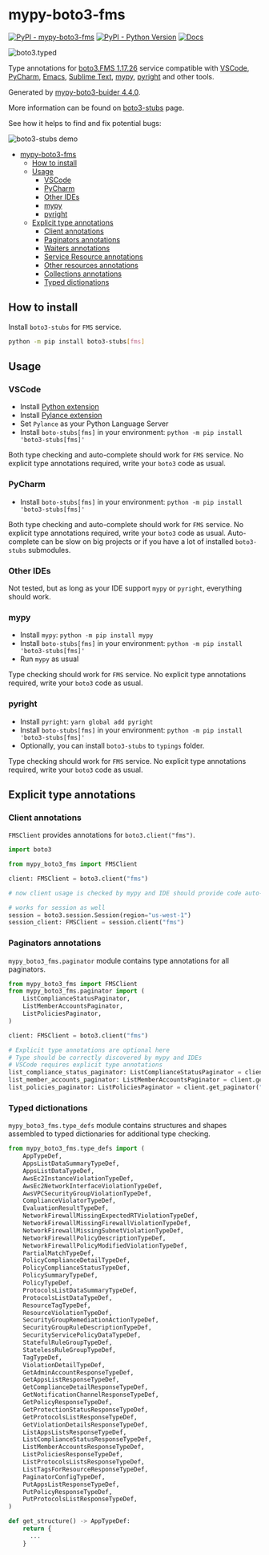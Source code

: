 # mypy-boto3-fms

[![PyPI - mypy-boto3-fms](https://img.shields.io/pypi/v/mypy-boto3-fms.svg?color=blue)](https://pypi.org/project/mypy-boto3-fms)
[![PyPI - Python Version](https://img.shields.io/pypi/pyversions/mypy-boto3-fms.svg?color=blue)](https://pypi.org/project/mypy-boto3-fms)
[![Docs](https://img.shields.io/readthedocs/mypy-boto3-builder.svg?color=blue)](https://mypy-boto3-builder.readthedocs.io/)

![boto3.typed](https://github.com/vemel/mypy_boto3_builder/raw/master/logo.png)

Type annotations for
[boto3.FMS 1.17.26](https://boto3.amazonaws.com/v1/documentation/api/1.17.26/reference/services/fms.html#FMS) service
compatible with
[VSCode](https://code.visualstudio.com/),
[PyCharm](https://www.jetbrains.com/pycharm/),
[Emacs](https://www.gnu.org/software/emacs/),
[Sublime Text](https://www.sublimetext.com/),
[mypy](https://github.com/python/mypy),
[pyright](https://github.com/microsoft/pyright)
and other tools.

Generated by [mypy-boto3-buider 4.4.0](https://github.com/vemel/mypy_boto3_builder).

More information can be found on [boto3-stubs](https://pypi.org/project/boto3-stubs/) page.

See how it helps to find and fix potential bugs:

![boto3-stubs demo](https://github.com/vemel/mypy_boto3_builder/raw/master/demo.gif)

- [mypy-boto3-fms](#mypy-boto3-fms)
  - [How to install](#how-to-install)
  - [Usage](#usage)
    - [VSCode](#vscode)
    - [PyCharm](#pycharm)
    - [Other IDEs](#other-ides)
    - [mypy](#mypy)
    - [pyright](#pyright)
  - [Explicit type annotations](#explicit-type-annotations)
    - [Client annotations](#client-annotations)
    - [Paginators annotations](#paginators-annotations)
    - [Waiters annotations](#waiters-annotations)
    - [Service Resource annotations](#service-resource-annotations)
    - [Other resources annotations](#other-resources-annotations)
    - [Collections annotations](#collections-annotations)
    - [Typed dictionations](#typed-dictionations)

## How to install

Install `boto3-stubs` for `FMS` service.

```bash
python -m pip install boto3-stubs[fms]
```

## Usage

### VSCode

- Install [Python extension](https://marketplace.visualstudio.com/items?itemName=ms-python.python)
- Install [Pylance extension](https://marketplace.visualstudio.com/items?itemName=ms-python.vscode-pylance)
- Set `Pylance` as your Python Language Server
- Install `boto-stubs[fms]` in your environment: `python -m pip install 'boto3-stubs[fms]'`

Both type checking and auto-complete should work for `FMS` service.
No explicit type annotations required, write your `boto3` code as usual.

### PyCharm

- Install `boto-stubs[fms]` in your environment: `python -m pip install 'boto3-stubs[fms]'`

Both type checking and auto-complete should work for `FMS` service.
No explicit type annotations required, write your `boto3` code as usual.
Auto-complete can be slow on big projects or if you have a lot of installed `boto3-stubs` submodules.

### Other IDEs

Not tested, but as long as your IDE support `mypy` or `pyright`, everything should work.

### mypy

- Install `mypy`: `python -m pip install mypy`
- Install `boto-stubs[fms]` in your environment: `python -m pip install 'boto3-stubs[fms]'`
- Run `mypy` as usual

Type checking should work for `FMS` service.
No explicit type annotations required, write your `boto3` code as usual.

### pyright

- Install `pyright`: `yarn global add pyright`
- Install `boto-stubs[fms]` in your environment: `python -m pip install 'boto3-stubs[fms]'`
- Optionally, you can install `boto3-stubs` to `typings` folder.

Type checking should work for `FMS` service.
No explicit type annotations required, write your `boto3` code as usual.

## Explicit type annotations

### Client annotations

`FMSClient` provides annotations for `boto3.client("fms")`.

```python
import boto3

from mypy_boto3_fms import FMSClient

client: FMSClient = boto3.client("fms")

# now client usage is checked by mypy and IDE should provide code auto-complete

# works for session as well
session = boto3.session.Session(region="us-west-1")
session_client: FMSClient = session.client("fms")
```

### Paginators annotations

`mypy_boto3_fms.paginator` module contains type annotations for all paginators.

```python
from mypy_boto3_fms import FMSClient
from mypy_boto3_fms.paginator import (
    ListComplianceStatusPaginator,
    ListMemberAccountsPaginator,
    ListPoliciesPaginator,
)

client: FMSClient = boto3.client("fms")

# Explicit type annotations are optional here
# Type should be correctly discovered by mypy and IDEs
# VSCode requires explicit type annotations
list_compliance_status_paginator: ListComplianceStatusPaginator = client.get_paginator("list_compliance_status")
list_member_accounts_paginator: ListMemberAccountsPaginator = client.get_paginator("list_member_accounts")
list_policies_paginator: ListPoliciesPaginator = client.get_paginator("list_policies")
```







### Typed dictionations

`mypy_boto3_fms.type_defs` module contains structures and shapes assembled
to typed dictionaries for additional type checking.

```python
from mypy_boto3_fms.type_defs import (
    AppTypeDef,
    AppsListDataSummaryTypeDef,
    AppsListDataTypeDef,
    AwsEc2InstanceViolationTypeDef,
    AwsEc2NetworkInterfaceViolationTypeDef,
    AwsVPCSecurityGroupViolationTypeDef,
    ComplianceViolatorTypeDef,
    EvaluationResultTypeDef,
    NetworkFirewallMissingExpectedRTViolationTypeDef,
    NetworkFirewallMissingFirewallViolationTypeDef,
    NetworkFirewallMissingSubnetViolationTypeDef,
    NetworkFirewallPolicyDescriptionTypeDef,
    NetworkFirewallPolicyModifiedViolationTypeDef,
    PartialMatchTypeDef,
    PolicyComplianceDetailTypeDef,
    PolicyComplianceStatusTypeDef,
    PolicySummaryTypeDef,
    PolicyTypeDef,
    ProtocolsListDataSummaryTypeDef,
    ProtocolsListDataTypeDef,
    ResourceTagTypeDef,
    ResourceViolationTypeDef,
    SecurityGroupRemediationActionTypeDef,
    SecurityGroupRuleDescriptionTypeDef,
    SecurityServicePolicyDataTypeDef,
    StatefulRuleGroupTypeDef,
    StatelessRuleGroupTypeDef,
    TagTypeDef,
    ViolationDetailTypeDef,
    GetAdminAccountResponseTypeDef,
    GetAppsListResponseTypeDef,
    GetComplianceDetailResponseTypeDef,
    GetNotificationChannelResponseTypeDef,
    GetPolicyResponseTypeDef,
    GetProtectionStatusResponseTypeDef,
    GetProtocolsListResponseTypeDef,
    GetViolationDetailsResponseTypeDef,
    ListAppsListsResponseTypeDef,
    ListComplianceStatusResponseTypeDef,
    ListMemberAccountsResponseTypeDef,
    ListPoliciesResponseTypeDef,
    ListProtocolsListsResponseTypeDef,
    ListTagsForResourceResponseTypeDef,
    PaginatorConfigTypeDef,
    PutAppsListResponseTypeDef,
    PutPolicyResponseTypeDef,
    PutProtocolsListResponseTypeDef,
)

def get_structure() -> AppTypeDef:
    return {
      ...
    }
```
